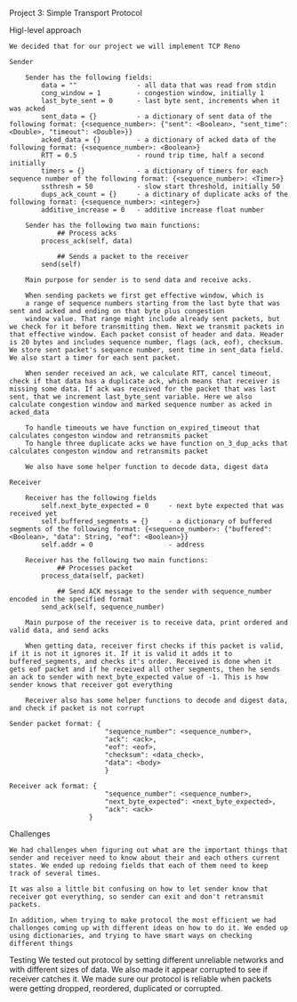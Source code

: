 Project 3: Simple Transport Protocol

Higl-level approach

    We decided that for our project we will implement TCP Reno

    Sender

        Sender has the following fields:
            data = ""               - all data that was read from stdin
            cong_window = 1         - congestion window, initially 1
            last_byte_sent = 0      - last byte sent, increments when it was acked
            sent_data = {}          - a dictionary of sent data of the following format: {<sequence_number>: {"sent": <Boolean>, "sent_time": <Double>, "timeout": <Double>}}
            acked_data = {}         - a dictionary of acked data of the following format: {<sequence_number>: <Boolean>}
            RTT = 0.5               - round trip time, half a second initially
            timers = {}             - a dictionary of timers for each sequence number of the following format: {<sequence_number>: <Timer>}
            ssthresh = 50           - slow start threshold, initially 50
            dups_ack_count = {}     - a dictinary of duplicate acks of the following format: {<sequence_number>: <integer>}
            additive_increase = 0   - additive increase float number

        Sender has the following two main functions:
                ## Process acks
            process_ack(self, data)

                ## Sends a packet to the receiver
            send(self)

        Main purpose for sender is to send data and receive acks. 

        When sending packets we first get effective window, which is 
        a range of sequence numbers starting from the last byte that was sent and acked and ending on that byte plus congestion
        window value. That range might include already sent packets, but we check for it before transmitting them. Next we transmit packets in that effective window. Each packet consist of header and data. Header is 20 bytes and includes sequence number, flags (ack, eof), checksum. We store sent packet's sequence number, sent time in sent_data field. We also start a timer for each sent packet. 

        When sender received an ack, we calculate RTT, cancel timeout, check if that data has a duplicate ack, which means that receiver is missing some data. If ack was received for the packet that was last sent, that we increment last_byte_sent variable. Here we also calculate congestion window and marked sequence number as acked in acked_data

        To handle timeouts we have function on_expired_timeout that calculates congeston window and retransmits packet
        To hangle three duplicate acks we have function on_3_dup_acks that calculates congeston window and retransmits packet

        We also have some helper function to decode data, digest data

    Receiver

        Receiver has the following fields
            self.next_byte_expected = 0     - next byte expected that was received yet
            self.buffered_segments = {}     - a dictionary of buffered segments of the following format: {<sequence_number>: {"buffered": <Boolean>, "data": String, "eof": <Boolean>}}
            self.addr = 0                   - address

        Receiver has the following two main functions:
                ## Processes packet
            process_data(self, packet)

                ## Send ACK message to the sender with sequence_number encoded in the specified format
            send_ack(self, sequence_number)

        Main purpose of the receiver is to receive data, print ordered and valid data, and send acks

        When getting data, receiver first checks if this packet is valid, if it is not it ignores it. If it is valid it adds it to buffered_segments, and checks it's order. Received is done when it gets eof packet and if he received all other segments, then he sends an ack to sender with next_byte_expected value of -1. This is how sender knows that receiver got everything

        Receiver also has some helper functions to decode and digest data, and check if packet is not corrupt

    Sender packet format: { 
                            "sequence_number": <sequence_number>, 
                            "ack": <ack>,
                            "eof": <eof>,
                            "checksum": <data_check>,
                            "data": <body>
                            }

    Receiver ack format: { 
                            "sequence_number": <sequence_number>, 
                            "next_byte_expected": <next_byte_expected>, 
                            "ack": <ack>
                        }

Challenges 

    We had challenges when figuring out what are the important things that sender and receiver need to know about their and each others current states. We ended up redoing fields that each of them need to keep track of several times. 

    It was also a little bit confusing on how to let sender know that receiver got everything, so sender can exit and don't retransmit packets.

    In addition, when trying to make protocol the most efficient we had challenges coming up with different ideas on how to do it. We ended up using dictionaries, and trying to have smart ways on checking different things

Testing
    We tested out protocol by setting different unreliable networks and with different sizes of data. We also made it appear corrupted to see if receiver catches it. We made sure our protocol is reliable when packets were getting dropped, reordered, duplicated or corrupted.


